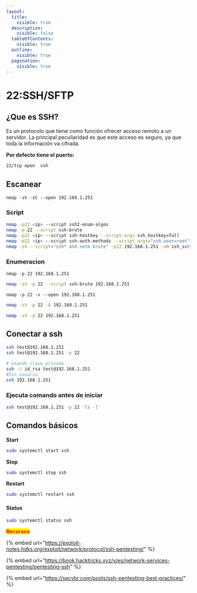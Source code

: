 ```yaml
---
layout:
  title:
    visible: true
  description:
    visible: false
  tableOfContents:
    visible: true
  outline:
    visible: true
  pagination:
    visible: true
---
```


# 22:SSH/SFTP

## ¿Que es SSH?

Es un protocolo que tiene como función ofrecer acceso remoto a un servidor. La principal peculiaridad es que este acceso es seguro, ya que toda la información va cifrada.

**Por defecto tiene el puerto:**

```bash
22/tcp open  ssh 
```

## Escanear

```
nmap -sV -sC --open 192.168.1.251
```

### Script

```bash
nmap -p22 <ip> --script ssh2-enum-algos 
nmap -p 22 --script ssh-brute 
nmap -p22 <ip> --script ssh-hostkey --script-args ssh_hostkey=full 
nmap -p22 <ip> --script ssh-auth-methods --script-args="ssh.user=root" 
nmap -sV --script="ssh* and note brute" -p22 192.168.1.251 -oN ssh_script_scan.nmap
```

### Enumeracion

```
nmap -p 22 192.168.1.251
```

```bash
nmap -sV -p 22 --script ssh-brute 192.168.1.251
```

```
nmap -p 22 -v --open 192.168.1.251
```

```bash
nmap -sV -p 22 -A 192.168.1.251
```

```bash
nmap -sV -p 22 192.168.1.251
```

## Conectar a ssh

```bash
ssh test@192.168.1.251
ssh test@192.168.1.251 -p 22

# Usando clave privada
ssh -i id_rsa test@192.168.1.251
#Sin usuario
ssh 192.168.1.251
```

### **Ejecuta comando antes de iniciar**

```bash
ssh test@192.168.1.251 -p 22 'ls -l'
```

## **Comandos básicos**&#x20;

**Start**

```sh
sudo systemctl start ssh
```

**Stop**

```sh
sudo systemctl stop ssh
```

**Restart**

```sh
sudo systemctl restart ssh
```

#### Status <a href="#status" id="status"></a>

```sh
sudo systemctl status ssh
```



<mark style="color:red;">**Recursos**</mark>

{% embed url="https://exploit-notes.hdks.org/exploit/network/protocol/ssh-pentesting/" %}

{% embed url="https://book.hacktricks.xyz/v/es/network-services-pentesting/pentesting-ssh" %}

{% embed url="https://secybr.com/posts/ssh-pentesting-best-practices/" %}
